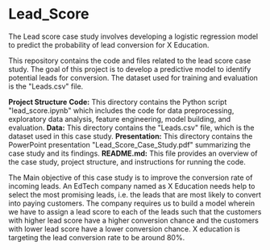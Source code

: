 # Lead_Score
The Lead score case study involves developing a logistic regression model to predict the probability of lead conversion for X Education.

This repository contains the code and files related to the lead score case study. The goal of this project is to develop a predictive model to identify potential leads for conversion. The dataset used for training and evaluation is the "Leads.csv" file.

**Project Structure**
**Code:** This directory contains the Python script "lead_score.ipynb" which includes the code for data preprocessing, exploratory data analysis, feature engineering, model building, and evaluation.
**Data:** This directory contains the "Leads.csv" file, which is the dataset used in this case study.
**Presentation:** This directory contains the PowerPoint presentation "Lead_Score_Case_Study.pdf" summarizing the case study and its findings.
**README.md:** This file provides an overview of the case study, project structure, and instructions for running the code.


The Main objective of this case study is to improve the conversion rate of incoming leads. 
An EdTech company named as X Education needs help to select the most promising leads, i.e. the leads that are most likely to convert into paying customers. The company requires us to build a model wherein we have to assign a lead score to each of the leads such that the customers with higher lead score have a higher conversion chance and the customers with lower lead score have a lower conversion chance. X education is targeting the lead conversion rate to be around 80%.


